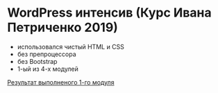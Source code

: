 # WordPress интенсив (Курс Ивана Петриченко 2019)

- использовался чистый HTML и CSS
- без препроцессора
- без Bootstrap
- 1-ый из 4-х модулей

[Результат выполненого 1-го модуля](https://sero707.github.io/Wordpress_Intensive.io/)
